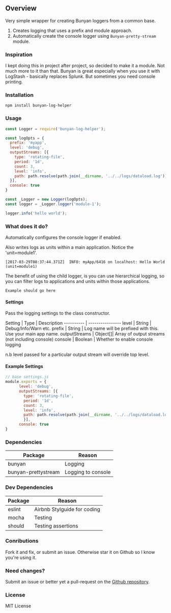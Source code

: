 ## Overview

Very simple wrapper for creating Bunyan loggers from a common base.

1. Creates logging that uses a prefix and module approach.
2. Automatically create the console logger using `Bunyan-pretty-stream` module.

### Inspiration
I kept doing this in project after project, so decided to make it a module. Not much more to it than that. Bunyan is great especially when you use it with LogStash - basically replaces Splunk. But sometimes you need console printing.

### Installation

`npm install bunyan-log-helper`

### Usage

```js 
const Logger = require('bunyan-log-helper');

const logOpts = {
  prefix: 'myapp',
  level: 'debug',
  outputStreams: [{
    type: 'rotating-file',
    period: '1d',
    count: 3,
    level: 'info',
    path: path.resolve(path.join(__dirname, '../../logs/dataload.log')),
  }],
  console: true
}

const _Logger = new Logger(logOpts);
const logger = _Logger.logger('module-1');

logger.info('hello world');

```

### What does it do?
Automatically configures the console logger if enabled.

Also writes logs as units within a main application. Notice the 'unit=module1'. 

```
[2017-03-29T08:37:44.371Z]  INFO: myApp/6416 on localhost: Hello World (unit=module1)
```

The benefit of using the child logger, is you can use hierarchical logging, so you can filter logs to applications and units within those applications.

`Example should go here`

#### Settings
Pass the logging settings to the class constructor.

Setting | Type | Description
---------- | ----------------
level | String | Debug/Info/Warn etc.
prefix | String | Log name will be prefixed with this. Use your main app name.
outputStreams | Object[]| Array of output streams (not including console)
console | Boolean | Whether to enable console logging

n.b level passed for a particular output stream will override top level.

#### Example Settings

```js
// base settings.js
module.exports = {
      level: 'debug',
      outputStreams: [{
        type: 'rotating-file',
        period: '1d',
        count: 3,
        level: 'info',
        path: path.resolve(path.join(__dirname, '../../logs/dataload.log')),
        }],
      console: true
}
```

### Dependencies

Package | Reason
--------- | ---------------------
bunyan | Logging
bunyan-prettystream | Logging to console

### Dev Dependencies
Package | Reason
-------------- | -----------------
eslint | Airbnb Stylguide for coding
mocha | Testing
should | Testing assertions

### Conributions
Fork it and fix, or submit an issue. Otherwise star it on Github so I know you're using it.

### Need changes? 
Submit an issue or better yet a pull-request on the [Github repository](https://github.com/rgilling/bunyan-log-helper/issues).


### License
MIT License










